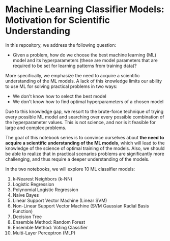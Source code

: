 # Machine Learning Classifier Models: Motivation for Scientific Understanding


In this repository, we address the following question:

- Given a problem, how do we choose the best machine learning (ML) model and its hyperparameters (these are model parameters that are required to be set for learning patterns from training data)?

More specifically, we emphasize the need to acquire a scientific understanding of the ML models. A lack of this knowledge limits our ability to use ML for solving practical problems in two ways:

- We don't know how to select the best model
- We don't know how to find optimal hyperparameters of a chosen model

Due to this knowledge gap, we resort to the brute-force technique of trying every possible ML model and searching over every possible combination of the hyperparameter values. This is not science, and nor is it feasible for large and complex problems.

The goal of this notebook series is to convince ourselves about **the need to acquire a scientific understanding of the ML models**, which will lead to the knowledge of the science of optimal training of the models. Also, we should be able to realize that in practical scenarios problems are significantly more challenging, and thus require a deeper understanding of the models.

In the two notebooks, we will explore 10 ML classifier models:
1. k-Nearest Neighbors (k-NN)
2. Logistic Regression
3. Polynomial Logistic Regression
4. Naive Bayes
5. Linear Support Vector Machine (Linear SVM)
6. Non-Linear Support Vector Machine (SVM Gaussian Radial Basis Function)
7. Decision Tree
8. Ensemble Method: Random Forest
9. Ensemble Method: Voting Classifier
10. Multi-Layer Perceptron (MLP)

